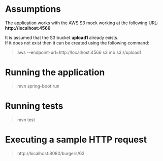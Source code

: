# Assumptions
The application works with the AWS S3 mock working at the following URL: **http://localhost:4566**

It is assumed that the S3 bucket **upload1** already exists.  
If it does not exist then it can be created using the following command:
> aws --endpoint-url=http://localhost:4566 s3 mb s3://upload1

# Running the application

> mvn spring-boot:run

# Running tests

> mvn test

# Executing a sample HTTP request

> http://localhost:8080/burgers/63